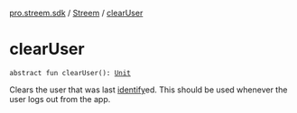 [pro.streem.sdk](../index.md) / [Streem](index.md) / [clearUser](./clear-user.md)

# clearUser

`abstract fun clearUser(): `[`Unit`](https://kotlinlang.org/api/latest/jvm/stdlib/kotlin/-unit/index.html)

Clears the user that was last [identify](identify.md)ed. This should be used whenever the user logs out
from the app.

